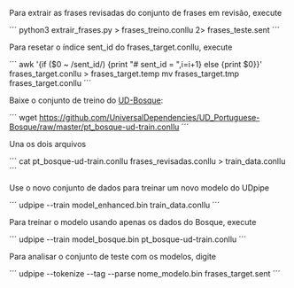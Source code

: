 Para extrair as frases revisadas do conjunto de frases em revisão, execute

´´´
python3 extrair_frases.py > frases_treino.conllu 2> frases_teste.sent
´´´

Para resetar o índice sent_id do frases_target.conllu, execute

´´´
awk '{if ($0 ~ /sent_id/) {print "# sent_id = ",i=i+1} else {print $0}}' frases_target.conllu > frases_target.temp
mv frases_target.tmp frases_target.conllu
´´´

Baixe o conjunto de treino do [UD-Bosque](https://github.com/UniversalDependencies/UD_Portuguese-Bosque/):

´´´
wget https://github.com/UniversalDependencies/UD_Portuguese-Bosque/raw/master/pt_bosque-ud-train.conllu
´´´

Una os dois arquivos

´´´
cat pt_bosque-ud-train.conllu frases_revisadas.conllu > train_data.conllu
´´´

Use o novo conjunto de dados para treinar um novo modelo do UDpipe

´´´
udpipe --train model_enhanced.bin train_data.conllu
´´´

Para treinar o modelo usando apenas os dados do Bosque, execute

´´´
udpipe --train model_bosque.bin pt_bosque-ud-train.conllu
´´´

Para analisar o conjunto de teste com os modelos, digite

´´´
udpipe --tokenize --tag --parse nome_modelo.bin frases_target.sent
´´´



